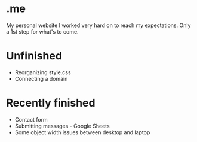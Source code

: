 # .me &nbsp;
My personal website I worked very hard on to reach my expectations.
Only a 1st step for what's to come.&nbsp;
# Unfinished &nbsp;
- Reorganizing style.css&nbsp;
- Connecting a domain&nbsp;
# Recently finished &nbsp;
- Contact form&nbsp;
- Submitting messages - Google Sheets&nbsp;
- Some object width issues between desktop and laptop&nbsp;

